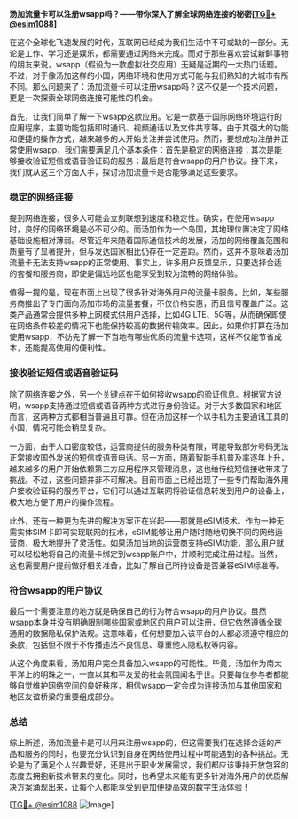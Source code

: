 **汤加流量卡可以注册wsapp吗？——带你深入了解全球网络连接的秘密[[TG💪+ @esim1088](https://t.me/s/esim1088)]**

在这个全球化飞速发展的时代，互联网已经成为我们生活中不可或缺的一部分。无论是工作、学习还是娱乐，都需要通过网络来完成。而对于那些喜欢尝试新鲜事物的朋友来说，wsapp（假设为一款虚拟社交应用）无疑是近期的一大热门话题。不过，对于像汤加这样的小国，网络环境和使用方式可能与我们熟知的大城市有所不同。那么问题来了：汤加流量卡可以注册wsapp吗？这不仅是一个技术问题，更是一次探索全球网络连接可能性的机会。

首先，让我们简单了解一下wsapp这款应用。它是一款基于国际网络环境运行的应用程序，主要功能包括即时通讯、视频通话以及文件共享等。由于其强大的功能和便捷的操作方式，越来越多的人开始关注并尝试使用。然而，要想成功注册并正常使用wsapp，我们需要满足几个基本条件：首先是稳定的网络连接；其次是能够接收验证短信或语音验证码的服务；最后是符合wsapp的用户协议。接下来，我们就从这三个方面入手，探讨汤加流量卡是否能够满足这些要求。

### 稳定的网络连接

提到网络连接，很多人可能会立刻联想到速度和稳定性。确实，在使用wsapp时，良好的网络环境是必不可少的。而汤加作为一个岛国，其地理位置决定了网络基础设施相对薄弱。尽管近年来随着国际通信技术的发展，汤加的网络覆盖范围和质量有了显著提升，但与发达国家相比仍存在一定差距。然而，这并不意味着汤加流量卡无法支持wsapp的正常使用。事实上，许多用户反馈显示，只要选择合适的套餐和服务商，即使是偏远地区也能享受到较为流畅的网络体验。

值得一提的是，现在市面上出现了很多针对海外用户的流量卡服务。比如，某些服务商推出了专门面向汤加市场的流量套餐，不仅价格实惠，而且信号覆盖广泛。这类产品通常会提供多种上网模式供用户选择，比如4G LTE、5G等，从而确保即使在网络条件较差的情况下也能保持较高的数据传输效率。因此，如果你打算在汤加使用wsapp，不妨先了解一下当地有哪些优质的流量卡选项，这样不仅能节省成本，还能提高使用的便利性。

### 接收验证短信或语音验证码

除了网络连接之外，另一个关键点在于如何接收wsapp的验证信息。根据官方说明，wsapp支持通过短信或语音两种方式进行身份验证。对于大多数国家和地区而言，这两种方式都相当普遍且可靠。但在汤加这样一个以手机为主要通讯工具的小国，情况可能会稍显复杂。

一方面，由于人口密度较低，运营商提供的服务种类有限，可能导致部分号码无法正常接收国外发送的短信或语音电话。另一方面，随着智能手机普及率逐年上升，越来越多的用户开始依赖第三方应用程序来管理消息，这也给传统短信接收带来了挑战。不过，这些问题并非不可解决。目前市面上已经出现了一些专门帮助海外用户接收验证码的服务平台，它们可以通过互联网将验证信息转发到用户的设备上，极大地方便了用户的操作流程。

此外，还有一种更为先进的解决方案正在兴起——那就是eSIM技术。作为一种无需实体SIM卡即可实现联网的技术，eSIM能够让用户随时随地切换不同的网络运营商，极大地提升了灵活性。如果汤加当地的运营商支持eSIM功能，那么用户就可以轻松地将自己的流量卡绑定到wsapp账户中，并顺利完成注册过程。当然，这也需要用户提前做好相关准备，比如了解自己所持设备是否兼容eSIM标准等。

### 符合wsapp的用户协议

最后一个需要注意的地方就是确保自己的行为符合wsapp的用户协议。虽然wsapp本身并没有明确限制哪些国家或地区的用户可以注册，但它依然遵循全球通用的数据隐私保护法规。这意味着，任何想要加入该平台的人都必须遵守相应的条款，包括但不限于不传播违法不良信息、尊重他人隐私权等内容。

从这个角度来看，汤加用户完全具备加入wsapp的可能性。毕竟，汤加作为南太平洋上的明珠之一，一直以其和平友爱的社会氛围闻名于世。只要每位参与者都能够自觉维护网络空间的良好秩序，相信wsapp一定会成为连接汤加与其他国家和地区友谊桥梁的重要组成部分。

### 总结

综上所述，汤加流量卡是可以用来注册wsapp的，但这需要我们在选择合适的产品和服务的同时，也要充分认识到自身在网络使用过程中可能遇到的各种挑战。无论是为了满足个人兴趣爱好，还是出于职业发展需求，我们都应该秉持开放包容的态度去拥抱新技术带来的变化。同时，也希望未来能有更多针对海外用户的优质解决方案涌现出来，让每个人都能享受到更加便捷高效的数字生活体验！

[[TG💪+ @esim1088](https://t.me/s/esim1088) ![Image](https://i.postimg.cc/4NQfJmqS/Snipaste-2025-05-13-00-14-12.png)]